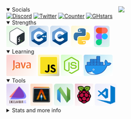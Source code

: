 
<img align="right" src="https://user-images.githubusercontent.com/67634565/125792404-8feb3087-2884-42c8-9432-024879a9b3fc.gif" width='210' >
<!-- <p align="center"><img src="https://user-images.githubusercontent.com/67634565/123535664-dcf83700-d742-11eb-84ee-e0663dd167b5.png" width='500'></p> -->
<details open>
   <summary>Socials</summary>  
<a href="https://discord.gg/7phunZcr/"><img alt="Discord" src="https://img.shields.io/badge/Discord-chat-7289da.svg?&logo=discord"/></a>
<a href="https://twitter.com/umgbhalla"><img alt="Twitter" src="https://img.shields.io/badge/twitter-545454.svg?logo=twitter" /></a>
<a href="https://github.com/umgbhalla"><img alt="Counter" src="https://visitor-badge.glitch.me/badge?page_id=umgbhalla.visitor-badge" /></a>
<a href="https://github.com/umgbhalla"><img alt="GHstars" src="https://img.shields.io/github/stars/umgbhalla?affiliations=OWNER%2CCOLLABORATOR&label=GH%20stars" /></a>
</details>
<details open>
   <summary>Strengths</summary>  
<img  alt="Shell" height="56px" src="./media/shell.png"/>
<img  alt="C++" height="56px" src="./media/cpp.png"/>
<img  alt="C" height="56px" src="./media/c.png"/>
<img  alt="Python" height="56px" src="./media/python.png"/>
<img  alt="Figma" height="56px" src="./media/figma.png"/>
</details>
<details open>
   <summary>Learning</summary>  
<img  alt="Java" height="56px" src="./media/java.png"/>
<img  alt="JS" height="56px" src="./media/js.png"/>
<img  alt="Node js" height="56px" src="./media/node.png"/>
<!-- <img  alt="Flutter" height="56px" src="./media/flutter.png"/> -->
<img  alt="Docker" height="56px" src="./media/docker.png"/>
</details>

<details open>
  <summary>Tools</summary>
<img  alt="Endeavour OS" height="58px" src="./media/endevour.png"/>
<img  alt="Alacritty" height="58px" src="./media/alacritty.png"/>
<img  alt="Nvim" height="58px" src="./media/nvim.png"/>
<img  alt="Raspberry pi" height="58px" src="./media/rbpi.png"/>
<img  alt="Vscode" height="58px" src="./media/vscode.png"/>
</details>
<details>
  <summary>Stats and more info</summary>
<img  src="https://activity-graph.herokuapp.com/graph?username=umgbhalla&bg_color=0D1117&color=e4e2e2&line=fafafa&point=f4f2f2&area=true&hide_border=true" height='200px' />
<!-- <a href="https://github.com/anuraghazra/github-readme-stats">
<img src="https://github-readme-stats.vercel.app/api?username=umgbhalla&count_private=true&show_icons=true&theme=nightowl&hide_border=true"  height='200px'/>
</a> -->

<!-- <a href="https://github.com/anuraghazra/github-readme-stats">
<img src="https://github-readme-stats.vercel.app/api/top-langs/?username=umgbhalla&theme=nightowl&hide_border=true" height='100' />
</a> -->
   

<!-- 
![Metrics](https://metrics.lecoq.io/umgbhalla?template=classic&isocalendar=1&introduction=1&languages=1&habits=1&activity=1&projects=1&isocalendar.duration=full-year&languages.limit=8&languages.sections=most-used&languages.colors=github&languages.threshold=0%25&languages.indepth=false&languages.recent.load=300&languages.recent.days=14&introduction.title=true&habits.from=200&habits.days=14&habits.facts=true&habits.charts=false&projects.limit=4&projects.descriptions=false&activity.limit=5&activity.load=300&activity.days=14&activity.filter=all&activity.visibility=all&activity.timestamps=false&config.timezone=Asia%2FKolkata)
 -->
   <a href="https://github.com/umgbhalla/dotstow">
<p align="left"><img src="https://user-images.githubusercontent.com/67634565/131245686-7cdb2433-72c9-4ed9-a0aa-8da7e41100b3.png" width='640'/></p></a>
<p align="leftr"><img src="https://github.com/umgbhalla/umgbhalla/blob/main/github-metrics.svg" alt="Metrics" width="640">
  </p> 
 </details>


